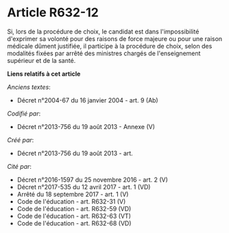 # Article R632-12

Si, lors de la procédure de choix, le candidat est dans l'impossibilité d'exprimer sa volonté pour des raisons de force
majeure ou pour une raison médicale dûment justifiée, il participe à la procédure de choix, selon des modalités fixées par
arrêté des ministres chargés de l'enseignement supérieur et de la santé.

**Liens relatifs à cet article**

_Anciens textes_:

  - Décret n°2004-67 du 16 janvier 2004 - art. 9 (Ab)

_Codifié par_:

  - Décret n°2013-756 du 19 août 2013 -  Annexe (V)

_Créé par_:

  - Décret n°2013-756 du 19 août 2013 - art.

_Cité par_:

  - Décret n°2016-1597 du 25 novembre 2016 - art. 2 (V)
  - Décret n°2017-535 du 12 avril 2017 - art. 1 (VD)
  - Arrêté du 18 septembre 2017 - art. 1 (V)
  - Code de l'éducation - art. R632-31 (V)
  - Code de l'éducation - art. R632-59 (VD)
  - Code de l'éducation - art. R632-63 (VT)
  - Code de l'éducation - art. R632-68 (VD)

